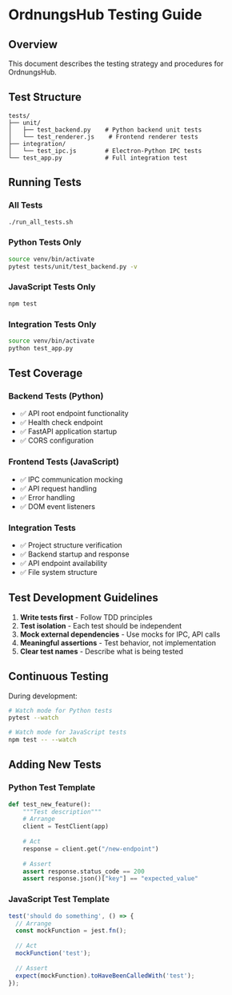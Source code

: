 # OrdnungsHub Testing Guide

## Overview
This document describes the testing strategy and procedures for OrdnungsHub.

## Test Structure

```
tests/
├── unit/
│   ├── test_backend.py    # Python backend unit tests
│   └── test_renderer.js    # Frontend renderer tests
├── integration/
│   └── test_ipc.js        # Electron-Python IPC tests
└── test_app.py            # Full integration test
```

## Running Tests

### All Tests
```bash
./run_all_tests.sh
```

### Python Tests Only
```bash
source venv/bin/activate
pytest tests/unit/test_backend.py -v
```

### JavaScript Tests Only
```bash
npm test
```

### Integration Tests Only
```bash
source venv/bin/activate
python test_app.py
```

## Test Coverage

### Backend Tests (Python)
- ✅ API root endpoint functionality
- ✅ Health check endpoint
- ✅ FastAPI application startup
- ✅ CORS configuration

### Frontend Tests (JavaScript)
- ✅ IPC communication mocking
- ✅ API request handling
- ✅ Error handling
- ✅ DOM event listeners

### Integration Tests
- ✅ Project structure verification
- ✅ Backend startup and response
- ✅ API endpoint availability
- ✅ File system structure

## Test Development Guidelines

1. **Write tests first** - Follow TDD principles
2. **Test isolation** - Each test should be independent
3. **Mock external dependencies** - Use mocks for IPC, API calls
4. **Meaningful assertions** - Test behavior, not implementation
5. **Clear test names** - Describe what is being tested

## Continuous Testing

During development:
```bash
# Watch mode for Python tests
pytest --watch

# Watch mode for JavaScript tests
npm test -- --watch
```

## Adding New Tests

### Python Test Template
```python
def test_new_feature():
    """Test description"""
    # Arrange
    client = TestClient(app)
    
    # Act
    response = client.get("/new-endpoint")
    
    # Assert
    assert response.status_code == 200
    assert response.json()["key"] == "expected_value"
```

### JavaScript Test Template
```javascript
test('should do something', () => {
  // Arrange
  const mockFunction = jest.fn();
  
  // Act
  mockFunction('test');
  
  // Assert
  expect(mockFunction).toHaveBeenCalledWith('test');
});
```